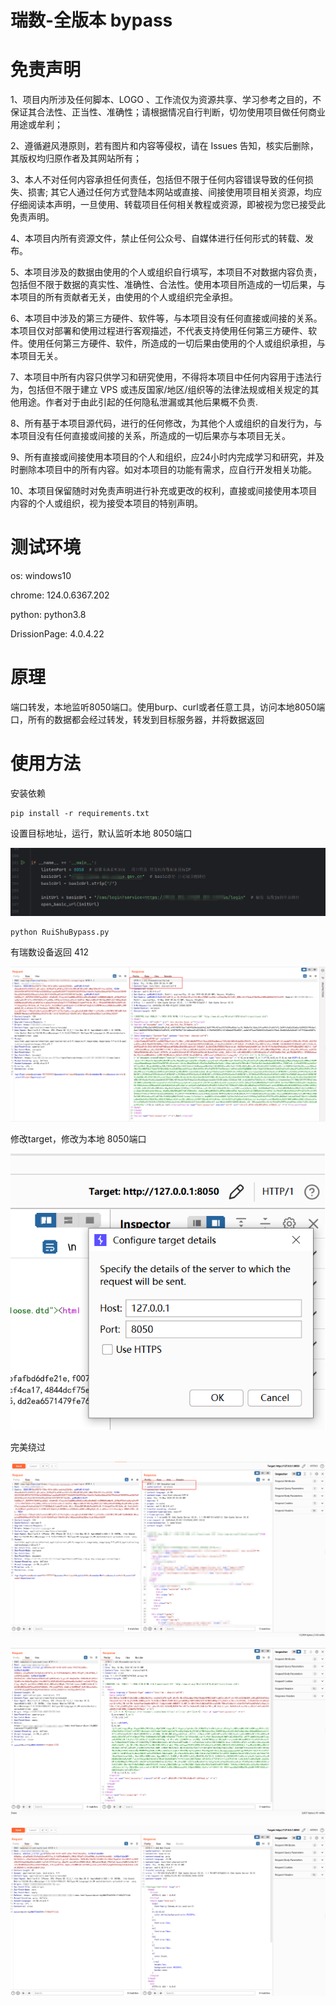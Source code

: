 # 瑞数-全版本 bypass
# 免责声明
1、项目内所涉及任何脚本、LOGO 、工作流仅为资源共享、学习参考之目的，不保证其合法性、正当性、准确性；请根据情况自行判断，切勿使用项目做任何商业用途或牟利；

2、遵循避风港原则，若有图片和内容等侵权，请在 Issues 告知，核实后删除，其版权均归原作者及其网站所有；

3、本人不对任何内容承担任何责任，包括但不限于任何内容错误导致的任何损失、损害;
其它人通过任何方式登陆本网站或直接、间接使用项目相关资源，均应仔细阅读本声明，一旦使用、转载项目任何相关教程或资源，即被视为您已接受此免责声明。

4、本项目内所有资源文件，禁止任何公众号、自媒体进行任何形式的转载、发布。

5、本项目涉及的数据由使用的个人或组织自行填写，本项目不对数据内容负责，包括但不限于数据的真实性、准确性、合法性。使用本项目所造成的一切后果，与本项目的所有贡献者无关，由使用的个人或组织完全承担。

6、本项目中涉及的第三方硬件、软件等，与本项目没有任何直接或间接的关系。本项目仅对部署和使用过程进行客观描述，不代表支持使用任何第三方硬件、软件。使用任何第三方硬件、软件，所造成的一切后果由使用的个人或组织承担，与本项目无关。

7、本项目中所有内容只供学习和研究使用，不得将本项目中任何内容用于违法行为，包括但不限于建立 VPS 或违反国家/地区/组织等的法律法规或相关规定的其他用途。作者对于由此引起的任何隐私泄漏或其他后果概不负责.

8、所有基于本项目源代码，进行的任何修改，为其他个人或组织的自发行为，与本项目没有任何直接或间接的关系，所造成的一切后果亦与本项目无关。

9、所有直接或间接使用本项目的个人和组织，应24小时内完成学习和研究，并及时删除本项目中的所有内容。如对本项目的功能有需求，应自行开发相关功能。

10、本项目保留随时对免责声明进行补充或更改的权利，直接或间接使用本项目内容的个人或组织，视为接受本项目的特别声明。



# 测试环境
os: windows10

chrome: 124.0.6367.202

python: python3.8

DrissionPage: 4.0.4.22



# 原理

端口转发，本地监听8050端口。使用burp、curl或者任意工具，访问本地8050端口，所有的数据都会经过转发，转发到目标服务器，并将数据返回



# 使用方法

安装依赖

```
pip install -r requirements.txt
```

设置目标地址，运行，默认监听本地 8050端口

![image-20240516175944611](assets/image-20240516175944611.png)

```
python RuiShuBypass.py
```



有瑞数设备返回 412

![image-20240516174023638](assets/image-20240516174023638.png)



修改target，修改为本地 8050端口

![image-20240516174958058](assets/image-20240516174958058.png)



完美绕过

![image-20240516175302127](assets/image-20240516175302127.png)



![image-20240516175655774](assets/image-20240516175655774.png)

![image-20240516175833918](assets/image-20240516175833918.png)

